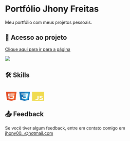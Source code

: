 # Portfólio Jhony Freitas
 Meu portfólio com meus projetos pessoais.
 
## 🔗 Acesso ao projeto
<a href="https://jhonyfreitasdev.github.io/portfolio-jhony-freitas/" target="_blank">Clique aqui para ir para a página</a>

[<img src="src/gifs/tela.gif">](https://jhonyfreitasdev.github.io/portfolio-jhony-freitas/)

## 🛠 Skills
<div style="display: inline_block"><br>
  <img align="center" alt="HTML" height="30" width="40" src="https://raw.githubusercontent.com/devicons/devicon/master/icons/html5/html5-original.svg">
  <img align="center" alt="CSS" height="30" width="40" src="https://raw.githubusercontent.com/devicons/devicon/master/icons/css3/css3-original.svg">
  <img align="center" alt="Js" height="30" width="40" src="https://raw.githubusercontent.com/devicons/devicon/master/icons/javascript/javascript-plain.svg">
</div>

## 📤 Feedback
Se você tiver algum feedback, entre em contato comigo em jhony00._@hotmail.com
